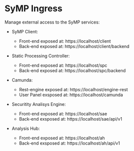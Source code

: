 # SyMP Ingress

Manage external access to the SyMP services:

- SyMP Client:
    - Front-end exposed at: https://localhost/client
    - Back-end exposed at: https://localhost/client/backend


- Static Processing Controller:
    - Front-end exposed at: https://localhost/spc
    - Back-end exposed at: https://localhost/spc/backend


- Camunda:
    - Rest-engine exposed at: https://localhost/engine-rest
    - User Panel exsposed at: https://localhost/camunda

- Securitity Analisys Engine:
    - Front-end exposed at: https://localhost/sae
    - Back-end exsposed at: https://localhost/sae/api/v1

- Analysis Hub:
    - Front-end exposed at: https://localhost/ah
    - Back-end exsposed at: https://localhost/ah/api/v1